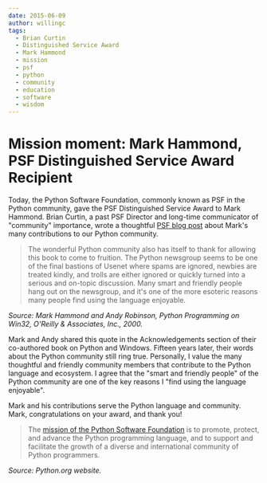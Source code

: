 ```yaml
---
date: 2015-06-09
author: willingc
tags:
  - Brian Curtin
  - Distinguished Service Award
  - Mark Hammond
  - mission
  - psf
  - python
  - community
  - education
  - software
  - wisdom
---
```


# Mission moment: Mark Hammond, PSF Distinguished Service Award Recipient

Today, the Python Software Foundation, commonly known as PSF in the Python
community, gave the PSF Distinguished Service Award to Mark Hammond. Brian
Curtin, a past PSF Director and long-time communicator of "community"
importance, wrote a thoughtful <a
href="http://pyfound.blogspot.com/2015/06/mark-hammond-receives-distinguished.html"
target="_blank">PSF blog post</a> about Mark's many contributions to our
Python community. </p><blockquote>The wonderful Python community also has
itself to thank for allowing this book to come to fruition. The Python
newsgroup seems to be one of the final bastions of Usenet where spams are
ignored, newbies are treated kindly, and trolls are either ignored or quickly
turned into a serious and on-topic discussion. Many smart and friendly people
hang out on the newsgroup, and it's one of the more esoteric reasons many
people find using the language enjoyable.</blockquote> <em>Source: Mark
Hammond and Andy Robinson, Python Programming on Win32, O'Reilly &amp;
Associates, Inc., 2000.</em>
<!-- more -->
Mark and Andy shared this quote in the Acknowledgements section of their
co-authored book on Python and Windows. Fifteen years later, their words about
the Python community still ring true. Personally, I value the many thoughtful
and friendly community members that contribute to the Python language and
ecosystem. I agree that the "smart and friendly people" of the Python
community are one of the key reasons I "find using the language enjoyable".

Mark and his contributions serve the Python language and community. Mark,
congratulations on your award, and thank you!

<blockquote>The <a href="https://www.python.org/psf/mission/"
target="_blank">mission of the Python Software Foundation</a> is to promote,
protect, and advance the Python programming language, and to support and
facilitate the growth of a diverse and international community of Python
programmers.</blockquote> <em>Source: Python.org website.</em>
